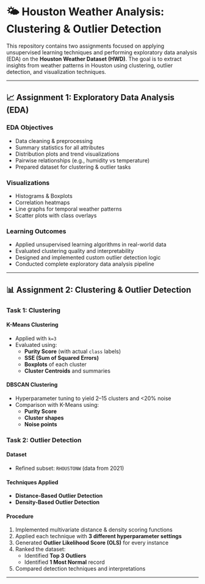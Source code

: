 # 🌤️ Houston Weather Analysis: Clustering & Outlier Detection

This repository contains two assignments focused on applying unsupervised learning techniques and performing exploratory data analysis (EDA) on the **Houston Weather Dataset (HWD)**. The goal is to extract insights from weather patterns in Houston using clustering, outlier detection, and visualization techniques.

---

## 📈 Assignment 1: Exploratory Data Analysis (EDA)

### EDA Objectives
- Data cleaning & preprocessing
- Summary statistics for all attributes
- Distribution plots and trend visualizations
- Pairwise relationships (e.g., humidity vs temperature)
- Prepared dataset for clustering & outlier tasks

### Visualizations
- Histograms & Boxplots
- Correlation heatmaps
- Line graphs for temporal weather patterns
- Scatter plots with class overlays

### Learning Outcomes

- Applied unsupervised learning algorithms in real-world data
- Evaluated clustering quality and interpretability
- Designed and implemented custom outlier detection logic
- Conducted complete exploratory data analysis pipeline

---

## 📊 Assignment 2: Clustering & Outlier Detection

### Task 1: Clustering

#### K-Means Clustering
- Applied with `k=3`
- Evaluated using:
  - **Purity Score** (with actual `class` labels)
  - **SSE (Sum of Squared Errors)**
  - **Boxplots** of each cluster
  - **Cluster Centroids** and summaries

#### DBSCAN Clustering
- Hyperparameter tuning to yield 2–15 clusters and <20% noise
- Comparison with K-Means using:
  - **Purity Score**
  - **Cluster shapes**
  - **Noise points**

### Task 2: Outlier Detection

#### Dataset
- Refined subset: `RHOUSTONW` (data from 2021)

#### Techniques Applied
- **Distance-Based Outlier Detection**
- **Density-Based Outlier Detection**

#### Procedure
1. Implemented multivariate distance & density scoring functions
2. Applied each technique with **3 different hyperparameter settings**
3. Generated **Outlier Likelihood Score (OLS)** for every instance
4. Ranked the dataset:
   - Identified **Top 3 Outliers**
   - Identified **1 Most Normal** record
5. Compared detection techniques and interpretations

---
